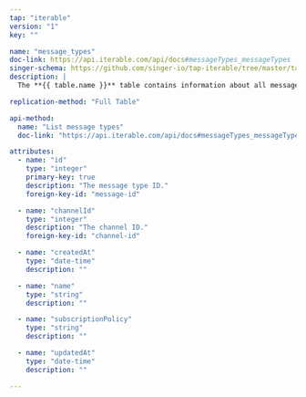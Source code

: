 ```yaml
---
tap: "iterable"
version: "1"
key: ""

name: "message_types"
doc-link: https://api.iterable.com/api/docs#messageTypes_messageTypes
singer-schema: https://github.com/singer-io/tap-iterable/tree/master/tap_iterable/schemas/message_types.json
description: |
  The **{{ table.name }}** table contains information about all message types within your {{ integration.display_name }} project.

replication-method: "Full Table"

api-method:
  name: "List message types"
  doc-link: "https://api.iterable.com/api/docs#messageTypes_messageTypes"

attributes:
  - name: "id"
    type: "integer"
    primary-key: true
    description: "The message type ID."
    foreign-key-id: "message-id"

  - name: "channelId"
    type: "integer"
    description: "The channel ID."
    foreign-key-id: "channel-id"

  - name: "createdAt"
    type: "date-time"
    description: ""

  - name: "name"
    type: "string"
    description: ""

  - name: "subscriptionPolicy"
    type: "string"
    description: ""

  - name: "updatedAt"
    type: "date-time"
    description: ""

---
```

